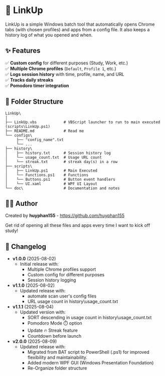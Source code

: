 # 🚀 LinkUp

LinkUp is a simple Windows batch tool that automatically opens Chrome tabs (with chosen profiles) and apps from a config file.
It also keeps a history log of what you opened and when.

## ✨ Features
✅ **Custom config** for different purposes (Study, Work, etc.)  
✅ **Multiple Chrome profiles** (`Default`, `Profile 1`, etc.)  
✅ **Logs session history** with time, profile, name, and URL  
✅ **Tracks daily streaks**  
✅ **Pomodoro timer integration**  

## 📂 Folder Structure
```
LinkUp\
│
├── LinkUp.vbs            # VBScript launcher to run to main executed (scripts\LinkUp.ps1)
├── README.md             # Read me
└── configs\              
     ├── "config_name".txt
     └── ...
├── history\
│    ├── history.txt      # Session history log
│    └── usage_count.txt  # Usage URL count
│    └── streak.txt       # streak day(s) in a row
├── scripts\
│    ├── LinkUp.ps1       # Main Executed
│    └── Functions.ps1    # Functions
│    └── Buttons.ps1      # Button event handlers
│    └── UI.xaml          # WPF UI Layout
└── doc\                  # Documentation and notes
```
## 🧑‍💻 Author
Created by **huyphan155** - https://github.com/huyphan155

Get rid of opening all these files and apps every time I want to kick off study!

## 📅 Changelog
- **v1.0.0** (2025-08-02)  
  - Initial release with:
    - Multiple Chrome profiles support
    - Custom config for different purposes
    - Session history logging
- **v1.1.0** (2025-08-02)  
  - Updated release with:
    - automate scan user's config files
    - URL usage count in  history\usage_count.txt
- **v1.1.1** (2025-08-04)  
  - Updated version with:
    - SORT descending in usage count in history\usage_count.txt
    - Pomodoro Mode ⏱️ option
    - Update 🔥 Streak feature
    - Countdown before launch
- **v2.0.0** (2025-08-09)
  - Updated release with:
    - Migrated from BAT script to PowerShell (.ps1) for improved flexibility and maintainability.
    - Added modern WPF GUI (Windows Presentation Foundation)
    - Re-Organize folder structure
